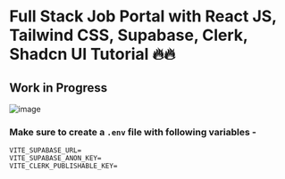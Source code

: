 # Full Stack Job Portal with React JS, Tailwind CSS, Supabase, Clerk, Shadcn UI Tutorial 🔥🔥

## Work in Progress

![image](https://github.com/user-attachments/assets/6ee89708-eae3-4781-b81e-bc7b9e2dc9c7)

### Make sure to create a `.env` file with following variables -

```
VITE_SUPABASE_URL=
VITE_SUPABASE_ANON_KEY=
VITE_CLERK_PUBLISHABLE_KEY=
```
